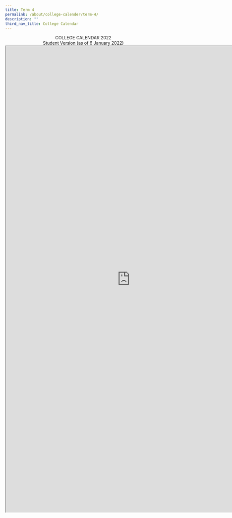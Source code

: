 ```yaml
---
title: Term 4
permalink: /about/college-calender/term-4/
description: ""
third_nav_title: College Calendar
---
```


<center>COLLEGE CALENDAR 2022<br>
Student Version (as of 6 January 2022)</center>
<center>
<iframe src="https://docs.google.com/document/d/e/2PACX-1vQyoZaDlFgSV--46O7PtS4n_0651X9lSJFFUYPVFqfMHW22ic0hx5EuyyYhzZ35Q09gTgjAa2x6XeOb/pub?embedded=true" width=800px height=1500px scrolling="no"></iframe>
</center>